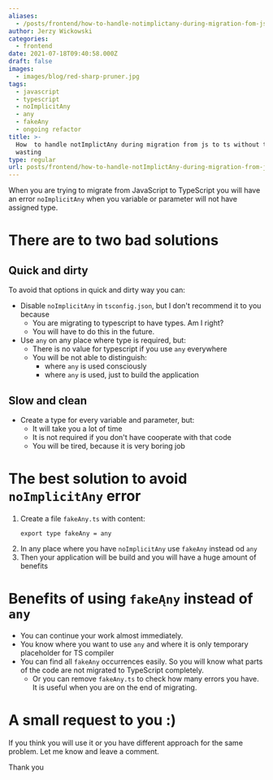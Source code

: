 ```yaml
---
aliases:
  - /posts/frontend/how-to-handle-notimplictany-during-migration-fom-js-to-ts/
author: Jerzy Wickowski
categories:
  - frontend
date: 2021-07-18T09:40:58.000Z
draft: false
images:
  - images/blog/red-sharp-pruner.jpg
tags:
  - javascript
  - typescript
  - noImplicitAny
  - any
  - fakeAny
  - ongoing refactor
title: >-
  How  to handle notImplictAny during migration from js to ts without time
  wasting
type: regular
url: posts/frontend/how-to-handle-notImplictAny-during-migration-from-js-to-ts
---
```


When you are trying to migrate from JavaScript to TypeScript you will have an error `noImplicitAny` when you variable or parameter will not have assigned type. 

# There are to two bad solutions
## Quick and dirty

To avoid that options in quick and dirty way you can:
- Disable `noImplicitAny` in `tsconfig.json`, but I don't recommend it to you because
  - You are migrating to typescript to have types. Am I right?
  - You will have to do this in the future.
- Use `any` on any place where type is required, but:
  - There is no value for typescript if you use `any` everywhere
  - You will be not able to distinguish:
    - where `any` is used consciously 
    - where `any` is used, just to build the application

## Slow and clean

- Create a type for every variable and parameter, but:
  - It will take you a lot of time
  - It is not required if you don't have cooperate with that code
  - You will be tired, because it is very boring job

# The best solution to avoid  `noImplicitAny` error
1. Create a file `fakeAny.ts` with content:
    ```
    export type fakeAny = any
    ```
2. In any place where you have  `noImplicitAny` use `fakeAny` instead od `any`
3. Then your application will be build and you will have a huge amount of benefits

# Benefits of using `fakeĄny` instead of `any`
- You can continue your work almost immediately.  
- You know where you want to use `any` and where it is only temporary placeholder for TS compiler
- You can find all `fakeAny` occurrences easily. So you will know what parts of the code are not migrated to TypeScript completely.
  - Or you can remove `fakeAny.ts` to check how many errors you have. It is useful when you are on the end of migrating.


# A small request to you :)
If you think you will use it or you have different approach for the same problem. Let me know and leave a comment. 

Thank you
